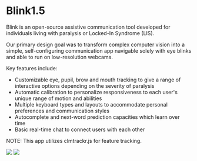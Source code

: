 # Blink1.5

Blink is an open-source assistive communication tool developed for individuals living with paralysis or Locked-In Syndrome (LIS).

Our primary design goal was to transform complex computer vision into a simple, self-configuring communication app navigable solely with eye blinks and able to run on low-resolution webcams.

Key features include:
* Customizable eye, pupil, brow and mouth tracking to give a range of interactive options depending on the severity of paralysis
* Automatic calibration to personalize responsiveness to each user's unique range of motion and abilities
* Multiple keyboard types and layouts to accommodate personal preferences and communication styles
* Autocomplete and next-word prediction capacities which learn over time
* Basic real-time chat to connect users with each other

NOTE: This app utilizes clmtrackr.js for feature tracking.

![](https://media.giphy.com/media/12Vvpxe2St2Y6s/giphy.gif)
![](https://media.giphy.com/media/Wkn3sMKDZrrVK/giphy.gif)

